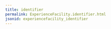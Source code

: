 ```yaml
---
title: identifier
permalink: ExperienceFacility.identifier.html
jsonid: experiencefacility_identifier
---
```

